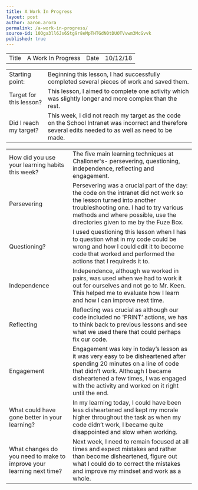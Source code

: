 ```yaml
---
title: A Work In Progress
layout: post
author: aaron.arora
permalink: /a-work-in-progress/
source-id: 10Oga3ll6Js6Stg9r8eMpTHTGdN0tDUOTVvwm3McGvvk
published: true
---
```

<table>
  <tr>
    <td>Title</td>
    <td>A Work In Progress</td>
    <td>Date</td>
    <td>10/12/18</td>
  </tr>
</table>


<table>
  <tr>
    <td>Starting point:</td>
    <td>Beginning this lesson, I had successfully completed several pieces of work and saved them. </td>
  </tr>
  <tr>
    <td>Target for this lesson?</td>
    <td>This lesson, I aimed to complete one activity which was slightly longer and more complex than the rest. </td>
  </tr>
  <tr>
    <td>Did I reach my target? </td>
    <td>This week, I did not reach my target as the code on the School Intranet was incorrect and therefore several edits needed to as well as need to be made. </td>
  </tr>
</table>


<table>
  <tr>
    <td>How did you use your learning habits this week?</td>
    <td>The five main learning techniques at Challoner's- persevering, questioning, independence, reflecting and engagement.
</td>
  </tr>
  <tr>
    <td>Persevering</td>
    <td>Persevering was a crucial part of the day: the code on the intranet did not work so the lesson turned into another troubleshooting one. I had to try various methods and where possible, use the directories given to me by the Fuze Box. </td>
  </tr>
  <tr>
    <td>Questioning?</td>
    <td>I used questioning this lesson when I has to question what in my code could be wrong and how I could edit it to become code that worked and performed the actions that I requireds it to. </td>
  </tr>
  <tr>
    <td>Independence</td>
    <td>Independence, although we worked in pairs, was used when we had to work it out for ourselves and not go to Mr. Keen. This helped me to evaluate how I learn and how I can improve next time. </td>
  </tr>
  <tr>
    <td>Reflecting</td>
    <td>Reflecting was crucial as although our code included no 'PRINT’ actions, we has to think back to previous lessons and see what we used there that could perhaps fix our code. </td>
  </tr>
  <tr>
    <td>Engagement</td>
    <td>Engagement was key in today’s lesson as it was very easy to be disheartened after spending 20 minutes on a line of code that didn’t work. Although I became disheartened a few times, I was engaged with the activity and worked on it right until the end. </td>
  </tr>
  <tr>
    <td>What could have gone better in your learning?</td>
    <td>In my learning today, I could have been less disheartened and kept my morale higher throughout the task as when my code didn’t work, I became quite disappointed and slow when working. </td>
  </tr>
  <tr>
    <td>What changes do you need to make to improve your learning next time?</td>
    <td>Next week, I need to remain focused at all times and expect mistakes and rather than become disheartened, figure out what I could do to correct the mistakes and improve my mindset and work as a whole.  </td>
  </tr>
</table>


